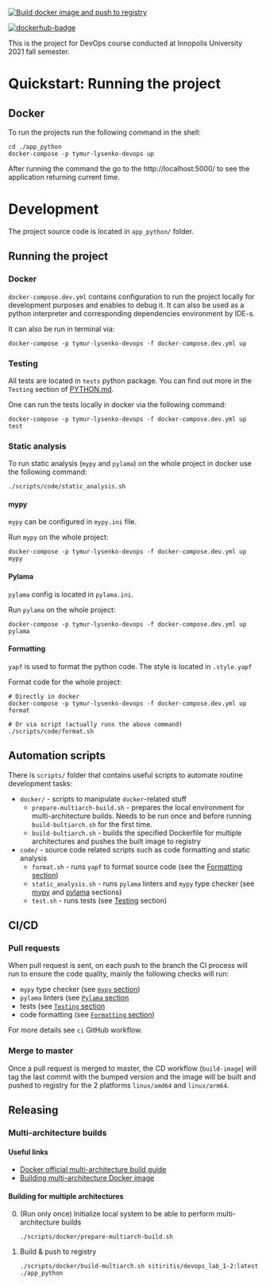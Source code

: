 [![Build docker image and push to registry](https://github.com/TymurLysenkoIU/devops/actions/workflows/build-image.yml/badge.svg)](https://github.com/TymurLysenkoIU/devops/actions/workflows/build-image.yml)

[![dockerhub-badge](https://img.shields.io/badge/Dockerhub-black?logo=docker)](https://hub.docker.com/r/sitiritis/iu-devops)

This is the project for DevOps course conducted at Innopolis University 2021 fall semester.

# Quickstart: Running the project

## Docker

To run the projects run the following command in the shell:

```shell
cd ./app_python
docker-compose -p tymur-lysenko-devops up
```

After running the command the go to the http://localhost:5000/ to see the application returning current time.

# Development

The project source code is located in `app_python/` folder. 

## Running the project

### Docker

`docker-compose.dev.yml` contains configuration to run the project locally for development purposes and enables to debug it. It can also be used as a python interpreter and corresponding dependencies environment by IDE-s.

It can also be run in terminal via:

```shell
docker-compose -p tymur-lysenko-devops -f docker-compose.dev.yml up
```

### Testing

All tests are located in `tests` python package. You can find out more in the `Testing` section of [PYTHON.md](app_python/PYTHON.md).

One can run the tests locally in docker via the following command:

```shell
docker-compose -p tymur-lysenko-devops -f docker-compose.dev.yml up test
```

### Static analysis

To run static analysis (`mypy` and `pylama`) on the whole project in docker use the following command:

```shell
./scripts/code/static_analysis.sh
```

#### mypy

`mypy` can be configured in `mypy.ini` file.

Run `mypy` on the whole project:

```shell
docker-compose -p tymur-lysenko-devops -f docker-compose.dev.yml up mypy
```

#### Pylama

`pylama` config is located in `pylama.ini`.

Run `pylama` on the whole project:

```shell
docker-compose -p tymur-lysenko-devops -f docker-compose.dev.yml up pylama
```

#### Formatting

`yapf` is used to format the python code. The style is located in `.style.yapf`

Format code for the whole project:

```shell
# Directly in docker
docker-compose -p tymur-lysenko-devops -f docker-compose.dev.yml up format

# Or via script (actually runs the above command)
./scripts/code/format.sh
```

## Automation scripts

There is `scripts/` folder that contains useful scripts to automate routine development tasks:

- `docker/` - scripts to manipulate `docker`-related stuff
  - `prepare-multiarch-build.sh` - prepares the local environment for multi-architecture builds. Needs to be run once and before running `build-bultiarch.sh` for the first time.
  - `build-bultiarch.sh` - builds the specified Dockerfile for multiple architectures and pushes the built image to registry
- `code/` - source code related scripts such as code formatting and static analysis 
  - `format.sh` - runs `yapf` to format source code (see the [Formatting section](#formatting))
  - `static_analysis.sh` - runs `pylama` linters and `mypy` type checker (see [mypy](#mypy) and [pylama](#pylama) sections) 
  - `test.sh` - runs tests (see [Testing](#testing) section)

## CI/CD

### Pull requests

When pull request is sent, on each push to the branch the CI process will run to ensure the code quality, mainly the following checks will run:

- `mypy` type checker (see [`mypy` section](#mypy))
- `pylama` linters (see [`Pylama` section](#pylama)
- tests (see [`Testing` section](#testing)
- code formatting (see [`Formatting` section](#formatting))

For more details see `ci` GitHub workflow.

### Merge to master

Once a pull request is merged to master, the CD workflow (`build-image`) will tag the last commit with the bumped version and the image will be built and pushed to registry for the 2 platforms `linux/amd64` and `linux/arm64`. 

## Releasing

### Multi-architecture builds 

#### Useful links

- [Docker official multi-architecture build guide](https://docs.docker.com/desktop/multi-arch/)
- [Building multi-architecture Docker image](https://www.smartling.com/resources/product/building-multi-architecture-docker-images-on-arm-64-bit-aws-graviton2/)

#### Building for multiple architectures

0. (Run only once) Initialize local system to be able to perform multi-architecture builds
   ```shell
   ./scripts/docker/prepare-multiarch-build.sh
   ```
1. Build & push to registry
   ```shell
   ./scripts/docker/build-multiarch.sh sitiritis/devops_lab_1-2:latest ./app_python
   ```
